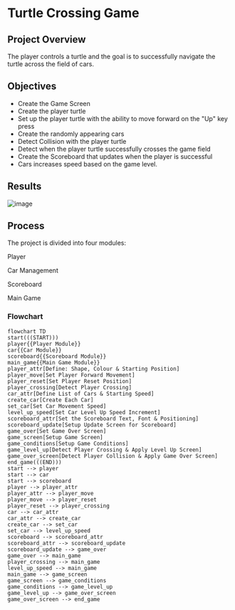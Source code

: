 # Turtle Crossing Game

## Project Overview
The player controls a turtle and the goal is to successfully navigate the turtle across the field of cars.

## Objectives
- Create the Game Screen
- Create the player turtle
- Set up the player turtle with the ability to move forward on the "Up" key press
- Create the randomly appearing cars
- Detect Collision with the player turtle
- Detect when the player turtle successfully crosses the game field
- Create the Scoreboard that updates when the player is successful
- Cars increases speed based on the game level.

## Results
![image](https://github.com/frantzalexander/turtle_crossing/assets/128331579/71462f16-285e-41e2-b542-c3f47db7ca10)

## Process
The project is divided into four modules:


Player

Car Management


Scoreboard


Main Game

### Flowchart
```mermaid
flowchart TD
start(((START)))
player{{Player Module}}
car{{Car Module}}
scoreboard{{Scoreboard Module}}
main_game{{Main Game Module}}
player_attr[Define: Shape, Colour & Starting Position]
player_move[Set Player Forward Movement]
player_reset[Set Player Reset Position]
player_crossing[Detect Player Crossing]
car_attr[Define List of Cars & Starting Speed]
create_car[Create Each Car]
set_car[Set Car Movement Speed]
level_up_speed[Set Car Level Up Speed Increment]
scoreboard_attr[Set the Scoreboard Text, Font & Positioning]
scoreboard_update[Setup Update Screen for Scoreboard]
game_over[Set Game Over Screen]
game_screen[Setup Game Screen]
game_conditions[Setup Game Conditions]
game_level_up[Detect Player Crossing & Apply Level Up Screen]
game_over_screen[Detect Player Collision & Apply Game Over Screen]
end_game(((END))) 
start --> player
start --> car
start --> scoreboard
player --> player_attr
player_attr --> player_move
player_move --> player_reset
player_reset --> player_crossing
car --> car_attr
car_attr --> create_car
create_car --> set_car
set_car --> level_up_speed
scoreboard --> scoreboard_attr
scoreboard_attr --> scoreboard_update
scoreboard_update --> game_over
game_over --> main_game
player_crossing --> main_game
level_up_speed --> main_game
main_game --> game_screen
game_screen --> game_conditions
game_conditions --> game_level_up
game_level_up --> game_over_screen
game_over_screen --> end_game
